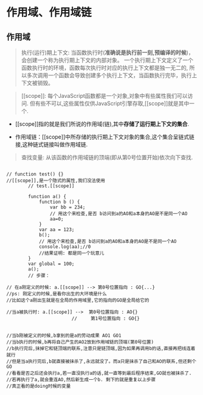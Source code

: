 # 作用域、作用域链

## 作用域

> 执行(运行)期上下文:
当函数执行时(**准确说是执行前一刻,预编译的时候**)，会创建一个称为执行期上下文的内部对象。
一个执行期上下文定义了一个函数执行时的环境，函数每次执行时对应的执行上下文都是独一无二的,
所以多次调用一个函数会导致创建多个执行上下文，当函数执行完毕，执行上下文被销毁。

> [[scope]]:
每个JavaScript函数都是一个对象,对象中有些属性我们可以访问.
但有些不可以,这些属性仅供JavaScript引擎存取,[[scope]]就是其中一个.

- [[scope]]指的就是我们所说的作用域(链),其中**存储了运行期上下文的集合**.

- 作用域链：[[scope]]中所存储的执行期上下文对象的集合,这个集合呈链式链接,这种链式链接叫做作用域链.

> 查找变量: 从该函数的作用域链的顶端(即从第0号位置开始)依次向下查找.


```

// function test() {}
//[[scope]],是一个隐式的属性,我们没法使用 
        // test.[[scope]]

        function a() {
            function b () {
                var bb = 234;
                // 用这个来检查,是否 b访问到a的AO和a本身的AO是不是同一个AO
                aa=0;
            }
            var aa = 123;
            b();
            // 用这个来检查,是否 b访问到a的AO和a本身的AO是不是同一个AO
            console.log(aa);//0
            //结果证明: 都是同一个玩意儿
        }
        var global = 100;
        a();
        // 步骤：

// 在a刚定义的时候: a.[[scope]] --> 第0号位置指向 : GO{...}
//ps: 刚定义的时候,是看你出生的大环境是什么
//比如这个a刚出生就是在全局的作用域里,它的指向的GO是全局给它的

//当a被执行时: a.[[scope]] -->  第0号位置指向 : AO{}
                        //     第1号位置指向 : GO{}  


//当b刚被定义的时候,b拿到的是a的劳动成果 AO1 GO1
//当b执行的时候,b再将自己产生的AO2放到作用域链的顶端(第0号位置)
//b执行完后,抹掉它和链顶端的联系,注意只是链顶端,因为如果再调用b的话,直接再把线连着就行
//但是当a执行完后,b就直接被抹杀了,永远就没了。而a只是抹杀了自己和AO的联系,但还剩个GO
//看看是否之后还会执行a,若一直没执行a的话,就一直等到最后程序结束,GO就也被抹杀了.
//若再执行了a,就会重连AO,然后新生成一个b. 剩下的就是重复以上步骤
//真正看的是doing时候的变量


```
